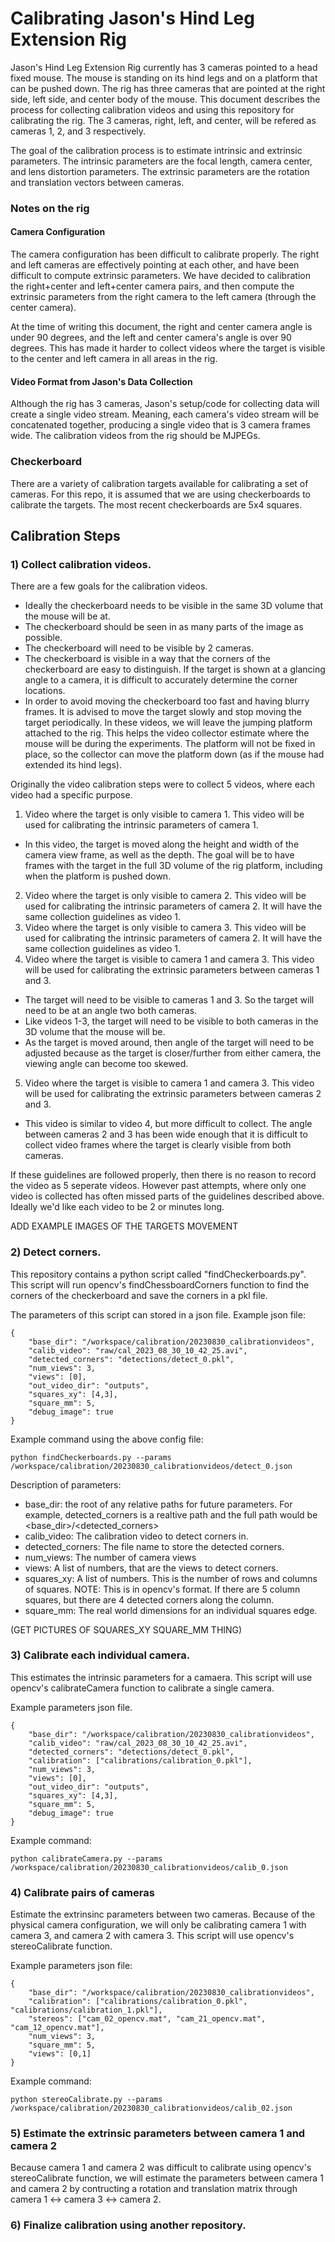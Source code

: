 # Calibrating Jason's Hind Leg Extension Rig

Jason's Hind Leg Extension Rig currently has 3 cameras pointed to a head fixed mouse. The mouse is standing on its hind legs and on a platform that can be pushed down. The rig has three cameras that are pointed at the right side, left side, and center body of the mouse. This document describes the process for collecting calibration videos and using this repository for calibrating the rig. The 3 cameras, right, left, and center, will be refered as cameras 1, 2, and 3 respectively.

The goal of the calibration process is to estimate intrinsic and extrinsic parameters. The intrinsic parameters are the focal length, camera center, and lens distortion parameters. The extrinsic parameters are the rotation and translation vectors between cameras.

### Notes on the rig
#### Camera Configuration
The camera configuration has been difficult to calibrate properly. The right and left cameras are effectively pointing at each other, and have been difficult to compute extrinsic parameters. We have decided to calibration the right+center and left+center camera pairs, and then compute the extrinsic parameters from the right camera to the left camera (through the center camera).

At the time of writing this document, the right and center camera angle is under 90 degrees, and the left and center camera's angle is over 90 degrees. This has made it harder to collect videos where the target is visible to the center and left camera in all areas in the rig.

#### Video Format from Jason's Data Collection
Although the rig has 3 cameras, Jason's setup/code for collecting data will create a single video stream. Meaning, each camera's video stream will be concatenated together, producing a single video that is 3 camera frames wide. The calibration videos from the rig should be MJPEGs.

### Checkerboard
There are a variety of calibration targets available for calibrating a set of cameras. For this repo, it is assumed that we are using checkerboards to calibrate the targets. The most recent checkerboards are 5x4 squares.

## Calibration Steps
### 1) Collect calibration videos.
There are a few goals for the calibration videos.
* Ideally the checkerboard needs to be visible in the same 3D volume that the mouse will be at.
* The checkerboard should be seen in as many parts of the image as possible.
* The checkerboard will need to be visible by 2 cameras.
* The checkerboard is visible in a way that the corners of the checkerboard are easy to distinguish. If the target is shown at a glancing angle to a camera, it is difficult to accurately determine the corner locations.
* In order to avoid moving the checkerboard too fast and having blurry frames. It is advised to move the target slowly and stop moving the target periodically.
In these videos, we will leave the jumping platform attached to the rig. This helps the video collector estimate where the mouse will be during the experiments. The platform will not be fixed in place, so the collector can move the platform down (as if the mouse had extended its hind legs).

Originally the video calibration steps were to collect 5 videos, where each video had a specific purpose.
1) Video where the target is only visible to camera 1. This video will be used for calibrating the intrinsic parameters of camera 1.
* In this video, the target is moved along the height and width of the camera view frame, as well as the depth. The goal will be to have frames with the target in the full 3D volume of the rig platform, including when the platform is pushed down.
2) Video where the target is only visible to camera 2. This video will be used for calibrating the intrinsic parameters of camera 2. It will have the same collection guidelines as video 1.
3) Video where the target is only visible to camera 3. This video will be used for calibrating the intrinsic parameters of camera 2. It will have the same collection guidelines as video 1.
4) Video where the target is visible to camera 1 and camera 3. This video will be used for calibrating the extrinsic parameters between cameras 1 and 3.
* The target will need to be visible to cameras 1 and 3. So the target will need to be at an angle two both cameras.
* Like videos 1-3, the target will need to be visible to both cameras in the 3D volume that the mouse will be.
* As the target is moved around, then angle of the target will need to be adjusted because as the target is closer/further from either camera, the viewing angle can become too skewed.
5) Video where the target is visible to camera 1 and camera 3. This video will be used for calibrating the extrinsic parameters between cameras 2 and 3.
* This video is similar to video 4, but more difficult to collect. The angle between cameras 2 and 3 has been wide enough that it is difficult to collect video frames where the target is clearly visible from both cameras.

If these guidelines are followed properly, then there is no reason to record the video as 5 seperate videos. However past attempts, where only one video is collected has often missed parts of the guidelines described above. Ideally we'd like each video to be 2 or minutes long.

ADD EXAMPLE IMAGES OF THE TARGETS MOVEMENT

### 2) Detect corners.
This repository contains a python script called "findCheckerboards.py". This script will run opencv's findChessboardCorners function to find the corners of the checkerboard and save the corners in a pkl file. 

The parameters of this script can stored in a json file. Example json file:
```
{
    "base_dir": "/workspace/calibration/20230830_calibrationvideos",
    "calib_video": "raw/cal_2023_08_30_10_42_25.avi",
    "detected_corners": "detections/detect_0.pkl",
    "num_views": 3,
    "views": [0],
    "out_video_dir": "outputs",
    "squares_xy": [4,3],
    "square_mm": 5,
    "debug_image": true
}
```
Example command using the above config file:
```
python findCheckerboards.py --params /workspace/calibration/20230830_calibrationvideos/detect_0.json
```

Description of parameters:
* base_dir: the root of any relative paths for future parameters. For example, detected_corners is a realtive path and the full path would be <base_dir>/<detected_corners>
* calib_video: The calibration video to detect corners in.
* detected_corners: The file name to store the detected corners.
* num_views: The number of camera views
* views: A list of numbers, that are the views to detect corners.
* squares_xy: A list of numbers. This is the number of rows and columns of squares. NOTE: This is in opencv's format. If there are 5 column squares, but there are 4 detected corners along the column.
* square_mm: The real world dimensions for an individual squares edge.

(GET PICTURES OF SQUARES_XY SQUARE_MM THING)

### 3) Calibrate each individual camera.
This estimates the intrinsic parameters for a camaera. This script will use opencv's calibrateCamera function to calibrate a single camera.

Example parameters json file.
```
{
    "base_dir": "/workspace/calibration/20230830_calibrationvideos",
    "calib_video": "raw/cal_2023_08_30_10_42_25.avi",
    "detected_corners": "detections/detect_0.pkl",
    "calibration": ["calibrations/calibration_0.pkl"],
    "num_views": 3,
    "views": [0],
    "out_video_dir": "outputs",
    "squares_xy": [4,3],
    "square_mm": 5,
    "debug_image": true
}
```
Example command:
```
python calibrateCamera.py --params /workspace/calibration/20230830_calibrationvideos/calib_0.json
```

### 4) Calibrate pairs of cameras
Estimate the extrinsinc parameters between two cameras. Because of the physical camera configuration, we will only be calibrating camera 1 with camera 3, and camera 2 with camera 3. This script will use opencv's stereoCalibrate function.

Example parameters json file:
```
{
    "base_dir": "/workspace/calibration/20230830_calibrationvideos",
    "calibration": ["calibrations/calibration_0.pkl", "calibrations/calibration_1.pkl"],
    "stereos": ["cam_02_opencv.mat", "cam_21_opencv.mat", "cam_12_opencv.mat"],
    "num_views": 3,
    "square_mm": 5,
    "views": [0,1]
}
```
Example command:
```
python stereoCalibrate.py --params /workspace/calibration/20230830_calibrationvideos/calib_02.json
```

### 5) Estimate the extrinsic parameters between camera 1 and camera 2
Because camera 1 and camera 2 was difficult to calibrate using opencv's stereoCalibrate function, we will estimate the parameters between camera 1 and camera 2 by contructing a rotation and translation matrix through camera 1 <-> camera 3 <-> camera 2.


### 6) Finalize calibration using another repository.
